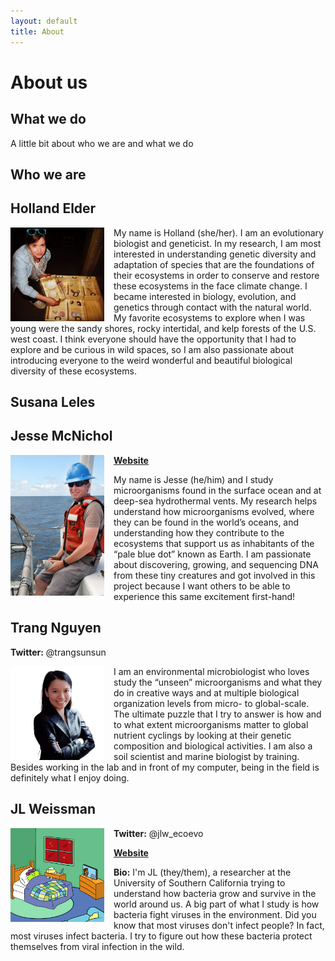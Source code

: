 ```yaml
---
layout: default
title: About
---
```


# About us

## What we do

A little bit about who we are and what we do

## Who we are

## Holland Elder

<img align="left" src="/img/holland.jpg" width="150px" style="padding-right: 15px">

My name is Holland (she/her). I am an evolutionary biologist and geneticist. In my research, I am most interested in understanding genetic diversity and adaptation of species that are the foundations of their ecosystems in order to conserve and restore these ecosystems in the face climate change. I became interested in biology, evolution, and genetics through contact with the natural world. My favorite ecosystems to explore when I was young were the sandy shores, rocky intertidal, and kelp forests of the U.S. west coast. I think everyone should have the opportunity that I had to explore and be curious in wild spaces, so I am also passionate about introducing everyone to the weird wonderful and beautiful biological diversity of these ecosystems.

## Susana Leles

## Jesse McNichol

<img align="left" src="/img/jesse.jpg" width="150px" style="padding-right: 15px">

**[Website](https://jcmcnch.github.io)** 

My name is Jesse (he/him) and I study microorganisms found in the surface ocean and at deep-sea hydrothermal vents. My research helps understand how microorganisms evolved, where they can be found in the world’s oceans, and understanding how they contribute to the ecosystems that support us as inhabitants of the “pale blue dot” known as Earth. I am passionate about discovering, growing, and sequencing DNA from these tiny creatures and got involved in this project because I want others to be able to experience this same excitement first-hand!

## Trang Nguyen

**Twitter:** @trangsunsun

<img align="left" src="/img/trang.jpg" width="150px" style="padding-right: 15px">

I am an environmental microbiologist who loves study the “unseen” microorganisms and what they do in creative ways and at multiple biological organization levels from micro- to global-scale. The ultimate puzzle that I try to answer is how and to what extent microorganisms matter to global nutrient cyclings by looking at their genetic composition and biological activities. I am also a soil scientist and marine biologist by training. Besides working in the lab and in front of my computer, being in the field is definitely what I enjoy doing.

## JL Weissman

[<img align="left" src="/img/sickbacteria.png" width="150px" style="padding-right: 15px">](https://kids.frontiersin.org/articles/10.3389/frym.2019.00102#:~:text=When%20the%20virus%20enters%20a,to%20protect%20themselves%20against%20infection.)

**Twitter:** @jlw_ecoevo

**[Website](https://jlw-ecoevo.github.io)** 

**Bio:** I'm JL (they/them), a researcher at the University of Southern California trying to understand how bacteria grow and survive in the world around us. A big part of what I study is how bacteria fight viruses in the environment. Did you know that most viruses don't infect people? In fact, most viruses infect bacteria. I try to figure out how these bacteria protect themselves from viral infection in the wild.
